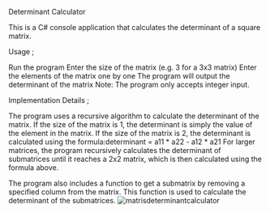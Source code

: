 Determinant Calculator


This is a C# console application that calculates the determinant of a square matrix.

Usage ;

Run the program
Enter the size of the matrix (e.g. 3 for a 3x3 matrix)
Enter the elements of the matrix one by one
The program will output the determinant of the matrix
Note: The program only accepts integer input.

Implementation Details ;


The program uses a recursive algorithm to calculate the determinant of the matrix. If the size of the matrix is 1, the determinant is simply the value of the element in the matrix. If the size of the matrix is 2, the determinant is calculated using the formula:determinant = a11 * a22 - a12 * a21
For larger matrices, the program recursively calculates the determinant of submatrices until it reaches a 2x2 matrix, which is then calculated using the formula above.

The program also includes a function to get a submatrix by removing a specified column from the matrix. This function is used to calculate the determinant of the submatrices.
![matrisdeterminantcalculator](https://github.com/ummugulsumcekin/WissenAcademy-Projects/assets/102469765/b843393c-159d-454d-9385-7094f3c0e961)

